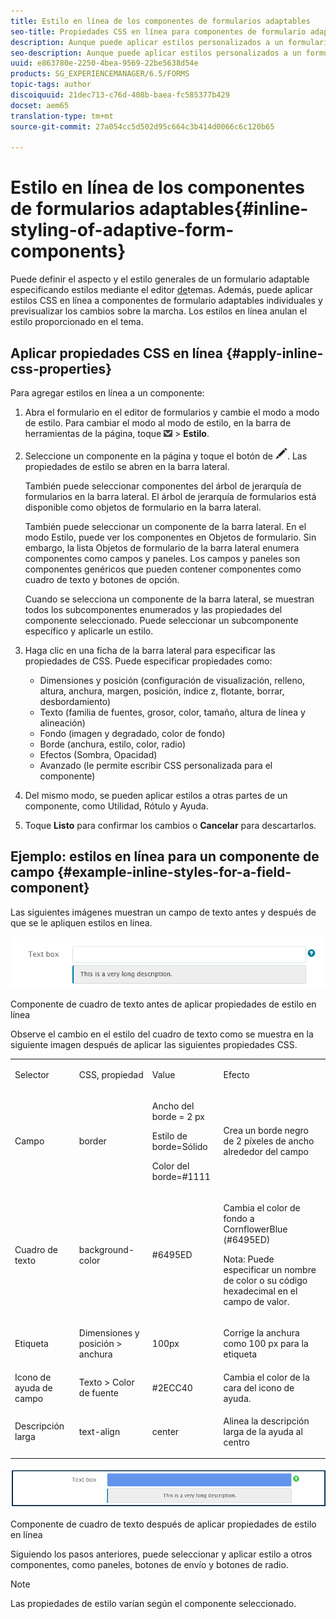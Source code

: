 ```yaml
---
title: Estilo en línea de los componentes de formularios adaptables
seo-title: Propiedades CSS en línea para componentes de formulario adaptables
description: Aunque puede aplicar estilos personalizados a un formulario adaptable, también puede aplicar propiedades CSS en línea a componentes individuales de un formulario adaptable.
seo-description: Aunque puede aplicar estilos personalizados a un formulario adaptable, también puede aplicar propiedades CSS en línea a componentes individuales de un formulario adaptable.
uuid: e863780e-2250-4bea-9569-22be5638d54e
products: SG_EXPERIENCEMANAGER/6.5/FORMS
topic-tags: author
discoiquuid: 21dec713-c76d-408b-baea-fc585377b429
docset: aem65
translation-type: tm+mt
source-git-commit: 27a054cc5d502d95c664c3b414d0066c6c120b65

---
```



# Estilo en línea de los componentes de formularios adaptables{#inline-styling-of-adaptive-form-components}

Puede definir el aspecto y el estilo generales de un formulario adaptable especificando estilos mediante el editor [de](../../forms/using/themes.md)temas. Además, puede aplicar estilos CSS en línea a componentes de formulario adaptables individuales y previsualizar los cambios sobre la marcha. Los estilos en línea anulan el estilo proporcionado en el tema.

## Aplicar propiedades CSS en línea {#apply-inline-css-properties}

Para agregar estilos en línea a un componente:

1. Abra el formulario en el editor de formularios y cambie el modo a modo de estilo. Para cambiar el modo al modo de estilo, en la barra de herramientas de la página, toque ![lienzo-desplegable](assets/canvas-drop-down.png) > **Estilo**.
1. Seleccione un componente en la página y toque el botón de ![edición](assets/edit-button.png). Las propiedades de estilo se abren en la barra lateral.

   También puede seleccionar componentes del árbol de jerarquía de formularios en la barra lateral. El árbol de jerarquía de formularios está disponible como objetos de formulario en la barra lateral.

   También puede seleccionar un componente de la barra lateral. En el modo Estilo, puede ver los componentes en Objetos de formulario. Sin embargo, la lista Objetos de formulario de la barra lateral enumera componentes como campos y paneles. Los campos y paneles son componentes genéricos que pueden contener componentes como cuadro de texto y botones de opción.

   Cuando se selecciona un componente de la barra lateral, se muestran todos los subcomponentes enumerados y las propiedades del componente seleccionado. Puede seleccionar un subcomponente específico y aplicarle un estilo.

1. Haga clic en una ficha de la barra lateral para especificar las propiedades de CSS. Puede especificar propiedades como:

   * Dimensiones y posición (configuración de visualización, relleno, altura, anchura, margen, posición, índice z, flotante, borrar, desbordamiento)
   * Texto (familia de fuentes, grosor, color, tamaño, altura de línea y alineación)
   * Fondo (imagen y degradado, color de fondo)
   * Borde (anchura, estilo, color, radio)
   * Efectos (Sombra, Opacidad)
   * Avanzado (le permite escribir CSS personalizada para el componente)

1. Del mismo modo, se pueden aplicar estilos a otras partes de un componente, como Utilidad, Rótulo y Ayuda.
1. Toque **Listo** para confirmar los cambios o **Cancelar** para descartarlos.

## Ejemplo: estilos en línea para un componente de campo {#example-inline-styles-for-a-field-component}

Las siguientes imágenes muestran un campo de texto antes y después de que se le apliquen estilos en línea.

![Componente de cuadro de texto antes de aplicar estilo en línea](assets/no-style.png)

Componente de cuadro de texto antes de aplicar propiedades de estilo en línea

Observe el cambio en el estilo del cuadro de texto como se muestra en la siguiente imagen después de aplicar las siguientes propiedades CSS.

<table>
 <tbody>
  <tr>
   <td><p>Selector</p> </td>
   <td><p>CSS, propiedad</p> </td>
   <td><p>Value</p> </td>
   <td><p>Efecto</p> </td>
  </tr>
  <tr>
   <td><p>Campo</p> </td>
   <td><p>border</p> </td>
   <td><p>Ancho del borde = 2 px</p> <p>Estilo de borde=Sólido</p> <p>Color del borde=#1111</p> </td>
   <td><p>Crea un borde negro de 2 píxeles de ancho alrededor del campo</p> </td>
  </tr>
  <tr>
   <td><p>Cuadro de texto</p> </td>
   <td><p>background-color</p> </td>
   <td><p>#6495ED</p> </td>
   <td><p>Cambia el color de fondo a CornflowerBlue (#6495ED)</p> <p>Nota: Puede especificar un nombre de color o su código hexadecimal en el campo de valor.</p> </td>
  </tr>
  <tr>
   <td><p>Etiqueta</p> </td>
   <td><p>Dimensiones y posición &gt; anchura</p> </td>
   <td><p>100px</p> </td>
   <td><p>Corrige la anchura como 100 px para la etiqueta</p> </td>
  </tr>
  <tr>
   <td>Icono de ayuda de campo</td>
   <td>Texto &gt; Color de fuente</td>
   <td>#2ECC40</td>
   <td>Cambia el color de la cara del icono de ayuda.</td>
  </tr>
  <tr>
   <td><p>Descripción larga</p> </td>
   <td><p>text-align</p> </td>
   <td><p>center</p> </td>
   <td><p>Alinea la descripción larga de la ayuda al centro</p> </td>
  </tr>
 </tbody>
</table>

![Estilo del cuadro de texto después de aplicar estilo en línea](assets/applied-style.png)

Componente de cuadro de texto después de aplicar propiedades de estilo en línea

Siguiendo los pasos anteriores, puede seleccionar y aplicar estilo a otros componentes, como paneles, botones de envío y botones de radio.

>[!NOTE]
>
>Las propiedades de estilo varían según el componente seleccionado.

